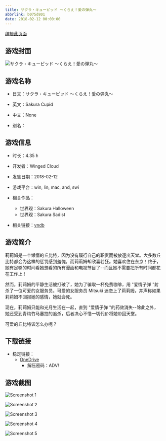 ```yaml
---
title: サクラ・キューピッド ～くらえ！愛の弾丸～
abbrlink: b075d801
date: 2018-02-12 00:00:00
---
```

[编辑此页面](https://github.com/ACG-3/ADV3-source/blob/main/source/_posts/games/%E3%82%B5%E3%82%AF%E3%83%A9%E3%83%BB%E3%82%AD%E3%83%A5%E3%83%BC%E3%83%94%E3%83%83%E3%83%89%20%EF%BD%9E%E3%81%8F%E3%82%89%E3%81%88%EF%BC%81%E6%84%9B%E3%81%AE%E5%BC%BE%E4%B8%B8%EF%BD%9E.md)

## 游戏封面

![サクラ・キューピッド ～くらえ！愛の弾丸～](https://pan.timero.xyz/d/onedrive/img_lib_001/%E3%82%B5%E3%82%AF%E3%83%A9%E3%83%BB%E3%82%AD%E3%83%A5%E3%83%BC%E3%83%94%E3%83%83%E3%83%89%20%EF%BD%9E%E3%81%8F%E3%82%89%E3%81%88%EF%BC%81%E6%84%9B%E3%81%AE%E5%BC%BE%E4%B8%B8%EF%BD%9E_cover.avif)


## 游戏名称

- 日文：サクラ・キューピッド ～くらえ！愛の弾丸～
- 英文：Sakura Cupid
- 中文：None

- 别名：


## 游戏信息

- 时长：4.35 h
- 开发者：Winged Cloud
- 发售日期：2018-02-12
- 游戏平台：win, lin, mac, and, swi
- 相关作品：
   - 世界观：Sakura Halloween
   - 世界观：Sakura Sadist

- 相关链接：[vndb](https://vndb.org/v22570)


## 游戏简介

莉莉姆是一个懒惰的丘比特，因为没有履行自己的职责而被放逐出天堂。大多数丘比特都会为这样的惩罚感到羞愧，而莉莉姆却欣喜若狂。她喜欢住在东京！终于，她有足够的时间看她想看的所有漫画和电视节目了--而且她不需要把所有时间都花在工作上！

然而，莉莉姆的平静生活被打破了，她为了骗取一杯免费咖啡，用 "爱情子弹 "射杀了一位可爱的女服务员。可爱的女服务员 Mitsuki 迷恋上了莉莉姆，并声称如果莉莉姆不回报她的感情，她就会死。

现在，莉莉姆只能和光月生活在一起，直到 "爱情子弹 "的药效消失--除此之外，她还受到青梅竹马塞拉的追杀，后者决心不惜一切代价将她带回天堂。

可爱的丘比特该怎么办呢？




## 下载链接

- 稳定链接：
    - [OneDrive](https://pan.timero.xyz/onedrive/adv_lib_001/%E3%82%B5%E3%82%AF%E3%83%A9%E3%83%BB%E3%82%AD%E3%83%A5%E3%83%BC%E3%83%94%E3%83%83%E3%83%89%20%EF%BD%9E%E3%81%8F%E3%82%89%E3%81%88%EF%BC%81%E6%84%9B%E3%81%AE%E5%BC%BE%E4%B8%B8%EF%BD%9E)
        - 解压密码：ADV!



## 游戏截图


![Screenshot 1](https://pan.timero.xyz/d/onedrive/img_lib_001/%E3%82%B5%E3%82%AF%E3%83%A9%E3%83%BB%E3%82%AD%E3%83%A5%E3%83%BC%E3%83%94%E3%83%83%E3%83%89%20%EF%BD%9E%E3%81%8F%E3%82%89%E3%81%88%EF%BC%81%E6%84%9B%E3%81%AE%E5%BC%BE%E4%B8%B8%EF%BD%9E_Screenshot_1.avif)

![Screenshot 2](https://pan.timero.xyz/d/onedrive/img_lib_001/%E3%82%B5%E3%82%AF%E3%83%A9%E3%83%BB%E3%82%AD%E3%83%A5%E3%83%BC%E3%83%94%E3%83%83%E3%83%89%20%EF%BD%9E%E3%81%8F%E3%82%89%E3%81%88%EF%BC%81%E6%84%9B%E3%81%AE%E5%BC%BE%E4%B8%B8%EF%BD%9E_Screenshot_2.avif)

![Screenshot 3](https://pan.timero.xyz/d/onedrive/img_lib_001/%E3%82%B5%E3%82%AF%E3%83%A9%E3%83%BB%E3%82%AD%E3%83%A5%E3%83%BC%E3%83%94%E3%83%83%E3%83%89%20%EF%BD%9E%E3%81%8F%E3%82%89%E3%81%88%EF%BC%81%E6%84%9B%E3%81%AE%E5%BC%BE%E4%B8%B8%EF%BD%9E_Screenshot_3.avif)

![Screenshot 4](https://pan.timero.xyz/d/onedrive/img_lib_001/%E3%82%B5%E3%82%AF%E3%83%A9%E3%83%BB%E3%82%AD%E3%83%A5%E3%83%BC%E3%83%94%E3%83%83%E3%83%89%20%EF%BD%9E%E3%81%8F%E3%82%89%E3%81%88%EF%BC%81%E6%84%9B%E3%81%AE%E5%BC%BE%E4%B8%B8%EF%BD%9E_Screenshot_4.avif)

![Screenshot 5](https://pan.timero.xyz/d/onedrive/img_lib_001/%E3%82%B5%E3%82%AF%E3%83%A9%E3%83%BB%E3%82%AD%E3%83%A5%E3%83%BC%E3%83%94%E3%83%83%E3%83%89%20%EF%BD%9E%E3%81%8F%E3%82%89%E3%81%88%EF%BC%81%E6%84%9B%E3%81%AE%E5%BC%BE%E4%B8%B8%EF%BD%9E_Screenshot_5.avif)

